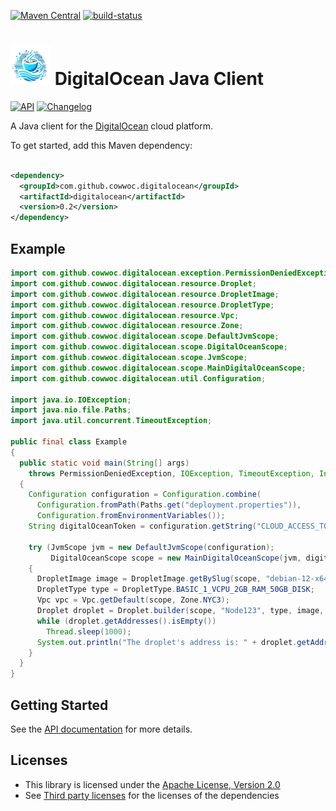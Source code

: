 [![Maven Central](https://maven-badges.herokuapp.com/maven-central/com.github.cowwoc.digitalocean/java/badge.svg)](https://search.maven.org/search?q=g:com.github.cowwoc.digitalocean)
[![build-status](../../workflows/build/badge.svg)](../../actions?query=workflow%3Abuild)

# <img src="docs/logo.svg" width=64 height=64 alt="logo"> DigitalOcean Java Client

[![API](https://img.shields.io/badge/api_docs-5B45D5.svg)](https://cowwoc.github.io/digitalocean/0.2/docs/api/)
[![Changelog](https://img.shields.io/badge/changelog-A345D5.svg)](docs/changelog.md)

A Java client for the [DigitalOcean](https://www.digitalocean.com/) cloud platform.

To get started, add this Maven dependency:

```xml

<dependency>
  <groupId>com.github.cowwoc.digitalocean</groupId>
  <artifactId>digitalocean</artifactId>
  <version>0.2</version>
</dependency>
```

## Example

```java
import com.github.cowwoc.digitalocean.exception.PermissionDeniedException;
import com.github.cowwoc.digitalocean.resource.Droplet;
import com.github.cowwoc.digitalocean.resource.DropletImage;
import com.github.cowwoc.digitalocean.resource.DropletType;
import com.github.cowwoc.digitalocean.resource.Vpc;
import com.github.cowwoc.digitalocean.resource.Zone;
import com.github.cowwoc.digitalocean.scope.DefaultJvmScope;
import com.github.cowwoc.digitalocean.scope.DigitalOceanScope;
import com.github.cowwoc.digitalocean.scope.JvmScope;
import com.github.cowwoc.digitalocean.scope.MainDigitalOceanScope;
import com.github.cowwoc.digitalocean.util.Configuration;

import java.io.IOException;
import java.nio.file.Paths;
import java.util.concurrent.TimeoutException;

public final class Example
{
  public static void main(String[] args)
    throws PermissionDeniedException, IOException, TimeoutException, InterruptedException
  {
    Configuration configuration = Configuration.combine(
      Configuration.fromPath(Paths.get("deployment.properties")),
      Configuration.fromEnvironmentVariables());
    String digitalOceanToken = configuration.getString("CLOUD_ACCESS_TOKEN");

    try (JvmScope jvm = new DefaultJvmScope(configuration);
         DigitalOceanScope scope = new MainDigitalOceanScope(jvm, digitalOceanToken))
    {
      DropletImage image = DropletImage.getBySlug(scope, "debian-12-x64");
      DropletType type = DropletType.BASIC_1_VCPU_2GB_RAM_50GB_DISK;
      Vpc vpc = Vpc.getDefault(scope, Zone.NYC3);
      Droplet droplet = Droplet.builder(scope, "Node123", type, image, vpc).create();
      while (droplet.getAddresses().isEmpty())
        Thread.sleep(1000);
      System.out.println("The droplet's address is: " + droplet.getAddresses().getFirst());
    }
  }
}
```

## Getting Started

See the [API documentation](https://cowwoc.github.io/digitalocean/0.2/docs/api/) for more details.

## Licenses

* This library is licensed under the [Apache License, Version 2.0](LICENSE)
* See [Third party licenses](LICENSE-3RD-PARTY.md) for the licenses of the dependencies